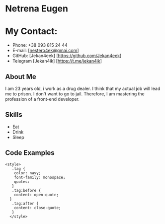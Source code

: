 # Netrena Eugen
# My Contact:
* Phone: +38 093 815 24 44
* E-mail: [nestero4ek@gmai.com]
* GitHub: [Jekan4eek] [https://github.com/Jekan4eek]
* Telegram [Jekan4ik] [https://t.me/jekan4ik]
## About Me
I am 23 years old, i work as a drug dealer. I think that my actual job will lead me to prison. 
I don't want to go to jail. Therefore, I am mastering the profession of a front-end developer.
## Skills
- Eat
- Drink
- Sleep
## Code Examples

``` 
<style>
   .tag {
    color: navy;
    font-family: monospace;
    quotes:
   } 
   .tag:before {
    content: open-quote;
  }
   .tag:after {
    content: close-quote;
   }
  </style>

  ```
 
